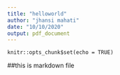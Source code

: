 ```yaml
---
title: "helloworld"
author: "jhansi mahati"
date: "10/10/2020"
output: pdf_document
---
```


```{r setup, include=FALSE}
knitr::opts_chunk$set(echo = TRUE)
```

##this is markdown file
